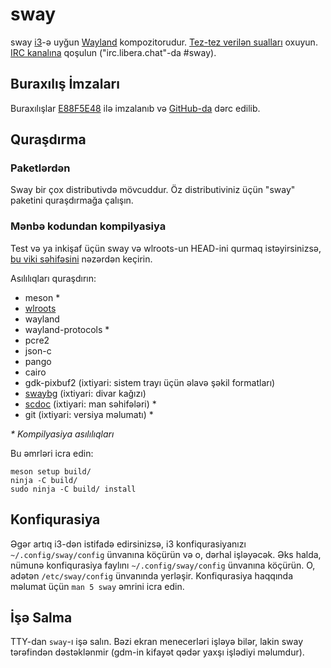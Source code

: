# sway

sway [i3]-ə uyğun [Wayland] kompozitorudur. [Tez-tez verilən sualları] oxuyun. 
[IRC kanalına] qoşulun ("irc.libera.chat"-da #sway).

## Buraxılış İmzaları

Buraxılışlar [E88F5E48] ilə imzalanıb və [GitHub-da][GitHub releases] dərc edilib.

## Quraşdırma

### Paketlərdən

Sway bir çox distributivdə mövcuddur. Öz distributiviniz üçün 
"sway" paketini quraşdırmağa çalışın.

### Mənbə kodundan kompilyasiya

Test və ya inkişaf üçün sway və wlroots-un HEAD-ini qurmaq istəyirsinizsə, 
[bu viki səhifəsini][Development setup] nəzərdən keçirin.

Asılılıqları quraşdırın:

* meson \*
* [wlroots]
* wayland
* wayland-protocols \*
* pcre2
* json-c
* pango
* cairo
* gdk-pixbuf2 (ixtiyari: sistem trayı üçün əlavə şəkil formatları)
* [swaybg] (ixtiyari: divar kağızı)
* [scdoc] (ixtiyari: man səhifələri) \*
* git (ixtiyari: versiya məlumatı) \*

_\* Kompilyasiya asılılıqları_

Bu əmrləri icra edin:

    meson setup build/
    ninja -C build/
    sudo ninja -C build/ install

## Konfiqurasiya

Əgər artıq i3-dən istifadə edirsinizsə, i3 konfiqurasiyanızı `~/.config/sway/config` 
ünvanına köçürün və o, dərhal işləyəcək. Əks halda, nümunə konfiqurasiya faylını 
`~/.config/sway/config` ünvanına köçürün. O, adətən `/etc/sway/config` ünvanında yerləşir.
Konfiqurasiya haqqında məlumat üçün `man 5 sway` əmrini icra edin.

## İşə Salma

TTY-dan `sway`-ı işə salın. Bəzi ekran menecerləri işləyə bilər, lakin sway tərəfindən 
dəstəklənmir (gdm-in kifayət qədər yaxşı işlədiyi məlumdur).

[i3]: https://i3wm.org/
[Wayland]: http://wayland.freedesktop.org/
[Tez-tez verilən sualları]: https://github.com/swaywm/sway/wiki
[IRC kanalına]: https://web.libera.chat/gamja/?channels=#sway
[E88F5E48]: https://keys.openpgp.org/search?q=34FF9526CFEF0E97A340E2E40FDE7BE0E88F5E48
[GitHub releases]: https://github.com/swaywm/sway/releases
[Development setup]: https://github.com/swaywm/sway/wiki/Development-Setup
[wlroots]: https://gitlab.freedesktop.org/wlroots/wlroots
[swaybg]: https://github.com/swaywm/swaybg/
[scdoc]: https://git.sr.ht/~sircmpwn/scdoc
